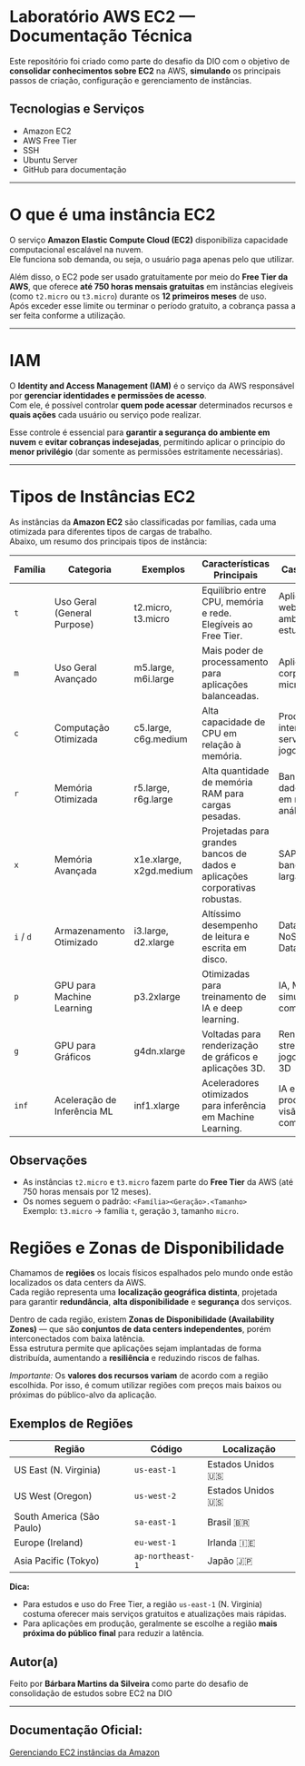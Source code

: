 #  Laboratório AWS EC2 — Documentação Técnica

Este repositório foi criado como parte do desafio da DIO com o objetivo de **consolidar conhecimentos sobre EC2** na AWS, **simulando** os principais passos de criação, configuração e gerenciamento de instâncias.

## Tecnologias e Serviços
- Amazon EC2
- AWS Free Tier
- SSH
- Ubuntu Server
- GitHub para documentação

****

# O que é uma instância EC2

O serviço **Amazon Elastic Compute Cloud (EC2)** disponibiliza capacidade computacional escalável na nuvem.  
Ele funciona sob demanda, ou seja, o usuário paga apenas pelo que utilizar.  

Além disso, o EC2 pode ser usado gratuitamente por meio do **Free Tier da AWS**, que oferece **até 750 horas mensais gratuitas** em instâncias elegíveis (como `t2.micro` ou `t3.micro`) durante os **12 primeiros meses** de uso.  
Após exceder esse limite ou terminar o período gratuito, a cobrança passa a ser feita conforme a utilização.

****
# IAM

O **Identity and Access Management (IAM)** é o serviço da AWS responsável por **gerenciar identidades e permissões de acesso**.  
Com ele, é possível controlar **quem pode acessar** determinados recursos e **quais ações** cada usuário ou serviço pode realizar.  

Esse controle é essencial para **garantir a segurança do ambiente em nuvem** e **evitar cobranças indesejadas**, permitindo aplicar o princípio do **menor privilégio** (dar somente as permissões estritamente necessárias).


****

# Tipos de Instâncias EC2

As instâncias da **Amazon EC2** são classificadas por famílias, cada uma otimizada para diferentes tipos de cargas de trabalho.  
Abaixo, um resumo dos principais tipos de instância:

| Família | Categoria                    | Exemplos                  |  Características Principais                                                                 |  Casos de Uso                                   |
|------------|----------------------------------|-------------------------------|------------------------------------------------------------------------------------------------|--------------------------------------------------|
| `t`        | Uso Geral (General Purpose)      | t2.micro, t3.micro            | Equilíbrio entre CPU, memória e rede. Elegíveis ao Free Tier.                                  | Aplicações web, dev/teste, ambientes de estudo   |
| `m`        | Uso Geral Avançado              | m5.large, m6i.large           | Mais poder de processamento para aplicações balanceadas.                                       | Aplicações corporativas, microsserviços         |
| `c`        | Computação Otimizada            | c5.large, c6g.medium          | Alta capacidade de CPU em relação à memória.                                                   | Processamento intensivo, servidores de jogos    |
| `r`        | Memória Otimizada               | r5.large, r6g.large           | Alta quantidade de memória RAM para cargas pesadas.                                           | Bancos de dados, cache em memória, análise      |
| `x`        | Memória Avançada                | x1e.xlarge, x2gd.medium       | Projetadas para grandes bancos de dados e aplicações corporativas robustas.                    | SAP HANA, bancos em larga escala                |
| `i` / `d`  | Armazenamento Otimizado         | i3.large, d2.xlarge           | Altíssimo desempenho de leitura e escrita em disco.                                           | Data lakes, NoSQL, Big Data                     |
| `p`        | GPU para Machine Learning       | p3.2xlarge                    | Otimizadas para treinamento de IA e deep learning.                                            | IA, ML, simulações complexas                    |
| `g`        | GPU para Gráficos               | g4dn.xlarge                   | Voltadas para renderização de gráficos e aplicações 3D.                                       | Renderização, streaming de jogos, design 3D     |
| `inf`      | Aceleração de Inferência ML     | inf1.xlarge                   | Aceleradores otimizados para inferência em Machine Learning.                                  | IA em produção, NLP, visão computacional        |

##  Observações
- As instâncias `t2.micro` e `t3.micro` fazem parte do **Free Tier** da AWS (até 750 horas mensais por 12 meses).
- Os nomes seguem o padrão: `<Família><Geração>.<Tamanho>`  
  Exemplo: `t3.micro` → família `t`, geração `3`, tamanho `micro`.

# Regiões e Zonas de Disponibilidade

Chamamos de **regiões** os locais físicos espalhados pelo mundo onde estão localizados os data centers da AWS.  
Cada região representa uma **localização geográfica distinta**, projetada para garantir **redundância**, **alta disponibilidade** e **segurança** dos serviços.

Dentro de cada região, existem **Zonas de Disponibilidade (Availability Zones)** — que são **conjuntos de data centers independentes**, porém interconectados com baixa latência.  
Essa estrutura permite que aplicações sejam implantadas de forma distribuída, aumentando a **resiliência** e reduzindo riscos de falhas.

*Importante:* Os **valores dos recursos variam** de acordo com a região escolhida. Por isso, é comum utilizar regiões com preços mais baixos ou próximas do público-alvo da aplicação.

## Exemplos de Regiões
| Região                  | Código         | Localização                |
|--------------------------|---------------|----------------------------|
| US East (N. Virginia)    | `us-east-1`   | Estados Unidos 🇺🇸          |
| US West (Oregon)         | `us-west-2`   | Estados Unidos 🇺🇸          |
| South America (São Paulo)| `sa-east-1`   | Brasil 🇧🇷                 |
| Europe (Ireland)        | `eu-west-1`   | Irlanda 🇮🇪                |
| Asia Pacific (Tokyo)     | `ap-northeast-1` | Japão 🇯🇵               |

**Dica:**  
- Para estudos e uso do Free Tier, a região `us-east-1` (N. Virginia) costuma oferecer mais serviços gratuitos e atualizações mais rápidas.  
- Para aplicações em produção, geralmente se escolhe a região **mais próxima do público final** para reduzir a latência.

## Autor(a)
Feito por **Bárbara Martins da Silveira** como parte do desafio de consolidação de estudos sobre EC2 na DIO

***

## Documentação Oficial:

[Gerenciando EC2 instâncias da Amazon](https://docs.aws.amazon.com/pt_br/toolkit-for-visual-studio/latest/user-guide/tkv-ec2-ami.html)
